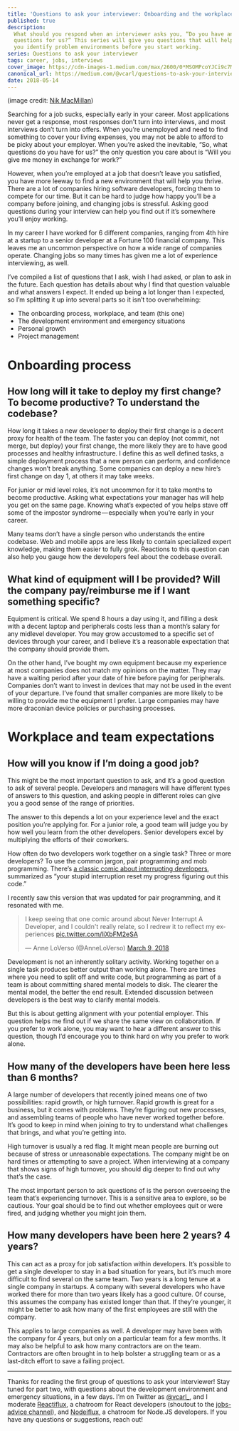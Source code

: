 ```yaml
---
title: 'Questions to ask your interviewer: Onboarding and the workplace'
published: true
description:
  What should you respond when an interviewer asks you, “Do you have any
  questions for us?” This series will give you questions that will help
  you identify problem environments before you start working.
series: Questions to ask your interviewer
tags: career, jobs, interviews
cover_image: https://cdn-images-1.medium.com/max/2600/0*MSOMPcoYJCi9c7Mm.
canonical_url: https://medium.com/@vcarl/questions-to-ask-your-interviewer-82a26e67ce6c
date: 2018-05-14
---
```


(image credit: [Nik MacMillan](https://unsplash.com/@nikarthur))

Searching for a job sucks, especially early in your career. Most
applications never get a response, most responses don’t turn into
interviews, and most interviews don’t turn into offers. When you’re
unemployed and need to find something to cover your living expenses, you
may not be able to afford to be picky about your employer. When you’re
asked the inevitable, “So, what questions do you have for us?” the only
question you care about is “Will you give me money in exchange for
work?”

However, when you’re employed at a job that doesn’t leave you satisfied,
you have more leeway to find a new environment that will help you
thrive. There are a lot of companies hiring software developers, forcing
them to compete for our time. But it can be hard to judge how happy
you’ll be a company before joining, and changing jobs is stressful.
Asking good questions during your interview can help you find out if
it’s somewhere you’ll enjoy working.

In my career I have worked for 6 different companies, ranging from 4th
hire at a startup to a senior developer at a Fortune 100 financial
company. This leaves me an uncommon perspective on how a wide range of
companies operate. Changing jobs so many times has given me a lot of
experience interviewing, as well.

I’ve compiled a list of questions that I ask, wish I had asked, or plan
to ask in the future. Each question has details about why I find that
question valuable and what answers I expect. It ended up being a lot
longer than I expected, so I’m splitting it up into several parts so it
isn’t too overwhelming:

- The onboarding process, workplace, and team (this one)
- The development environment and emergency situations
- Personal growth
- Project management

# Onboarding process

## How long will it take to deploy my first change? To become productive? To understand the codebase?

How long it takes a new developer to deploy their first change is a
decent proxy for health of the team. The faster you can deploy (not
commit, not merge, but deploy) your first change, the more likely they
are to have good processes and healthy infrastructure. I define this as
well defined tasks, a simple deployment process that a new person can
perform, and confidence changes won’t break anything. Some companies can
deploy a new hire’s first change on day 1, at others it may take weeks.

For junior or mid level roles, it’s not uncommon for it to take months
to become productive. Asking what expectations your manager has will
help you get on the same page. Knowing what’s expected of you helps
stave off some of the impostor syndrome — especially when you’re early
in your career.

Many teams don’t have a single person who understands the entire
codebase. Web and mobile apps are less likely to contain specialized
expert knowledge, making them easier to fully grok. Reactions to this
question can also help you gauge how the developers feel about the
codebase overall.

## What kind of equipment will I be provided? Will the company pay/reimburse me if I want something specific?

Equipment is critical. We spend 8 hours a day using it, and filling a
desk with a decent laptop and peripherals costs less than a month’s
salary for any midlevel developer. You may grow accustomed to a specific
set of devices through your career, and I believe it’s a reasonable
expectation that the company should provide them.

On the other hand, I’ve bought my own equipment because my experience at
most companies does not match my opinions on the matter. They may have a
waiting period after your date of hire before paying for peripherals.
Companies don’t want to invest in devices that may not be used in the
event of your departure. I’ve found that smaller companies are more
likely to be willing to provide me the equipment I prefer. Large
companies may have more draconian device policies or purchasing
processes.

# Workplace and team expectations

## How will you know if I’m doing a good job?

This might be the most important question to ask, and it’s a good
question to ask of several people. Developers and managers will have
different types of answers to this question, and asking people in
different roles can give you a good sense of the range of priorities.

The answer to this depends a lot on your experience level and the exact
position you’re applying for. For a junior role, a good team will judge
you by how well you learn from the other developers. Senior developers
excel by multiplying the efforts of their coworkers.

How often do two developers work together on a single task? Three or
more developers? To use the common jargon, pair programming and mob
programming. There’s
[a classic comic about interrupting developers](https://heeris.id.au/2013/this-is-why-you-shouldnt-interrupt-a-programmer/),
summarized as “your stupid interruption reset my progress figuring out
this code.”

I recently saw this version that was updated for pair programming, and
it resonated with me.

<blockquote class="twitter-tweet" data-lang="en"><p lang="en" dir="ltr">I keep seeing that one comic around about Never Interrupt A Developer, and I couldn&#39;t really relate, so I redrew it to reflect my experiences <a href="https://t.co/liXbFM2eSA">pic.twitter.com/liXbFM2eSA</a></p>&mdash; Anne LoVerso (@AnneLoVerso) <a href="https://twitter.com/AnneLoVerso/status/972239118976651269?ref_src=twsrc%5Etfw">March 9, 2018</a></blockquote>

Development is not an inherently solitary activity. Working together on
a single task produces better output than working alone. There are times
where you need to split off and write code, but programming as part of a
team is about committing shared mental models to disk. The clearer the
mental model, the better the end result. Extended discussion between
developers is the best way to clarify mental models.

But this is about getting alignment with your potential employer. This
question helps me find out if we share the same view on collaboration.
If you prefer to work alone, you may want to hear a different answer to
this question, though I’d encourage you to think hard on why you prefer
to work alone.

## How many of the developers have been here less than 6 months?

A large number of developers that recently joined means one of two
possibilities: rapid growth, or high turnover. Rapid growth is great for
a business, but it comes with problems. They’re figuring out new
processes, and assembling teams of people who have never worked together
before. It’s good to keep in mind when joining to try to understand what
challenges that brings, and what you’re getting into.

High turnover is usually a red flag. It might mean people are burning
out because of stress or unreasonable expectations. The company might be
on hard times or attempting to save a project. When interviewing at a
company that shows signs of high turnover, you should dig deeper to find
out why that’s the case.

The most important person to ask questions of is the person overseeing
the team that’s experiencing turnover. This is a sensitive area to
explore, so be cautious. Your goal should be to find out whether
employees quit or were fired, and judging whether you might join them.

## How many developers have been here 2 years? 4 years?

This can act as a proxy for job satisfaction within developers. It’s
possible to get a single developer to stay in a bad situation for years,
but it’s much more difficult to find several on the same team. Two years
is a long tenure at a single company in startups. A company with several
developers who have worked there for more than two years likely has a
good culture. Of course, this assumes the company has existed longer
than that. If they’re younger, it might be better to ask how many of the
first employees are still with the company.

This applies to large companies as well. A developer may have been with
the company for 4 years, but only on a particular team for a few months.
It may also be helpful to ask how many contractors are on the team.
Contractors are often brought in to help bolster a struggling team or as
a last-ditch effort to save a failing project.

---

Thanks for reading the first group of questions to ask your interviewer!
Stay tuned for part two, with questions about the development
environment and emergency situations, in a few days. I’m on Twitter as
[@vcarl\_](https://twitter.com/vcarl_), and I moderate
[Reactiflux](https://discord.gg/s6dJcJt), a chatroom for React
developers (shoutout to the
[jobs-advice channel](https://discord.gg/s6dJcJt)), and
[Nodeiflux](https://discordapp.com/invite/vUsrbjd), a chatroom for
Node.JS developers. If you have any questions or suggestions, reach out!
